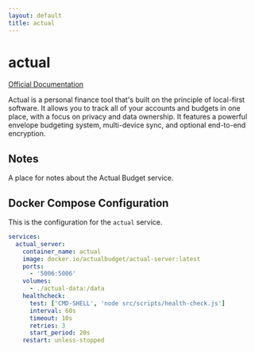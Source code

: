 ```yaml
---
layout: default
title: actual
---
```


# actual

[Official Documentation](https://actualbudget.org/docs/)

Actual is a personal finance tool that's built on the principle of local-first software. It allows you to track all of your accounts and budgets in one place, with a focus on privacy and data ownership. It features a powerful envelope budgeting system, multi-device sync, and optional end-to-end encryption.

## Notes

A place for notes about the Actual Budget service.

## Docker Compose Configuration

This is the configuration for the `actual` service.

```yaml
services:
  actual_server:
    container_name: actual
    image: docker.io/actualbudget/actual-server:latest
    ports:
      - '5006:5006'
    volumes:
      - ./actual-data:/data
    healthcheck:
      test: ['CMD-SHELL', 'node src/scripts/health-check.js']
      interval: 60s
      timeout: 10s
      retries: 3
      start_period: 20s
    restart: unless-stopped
``` 